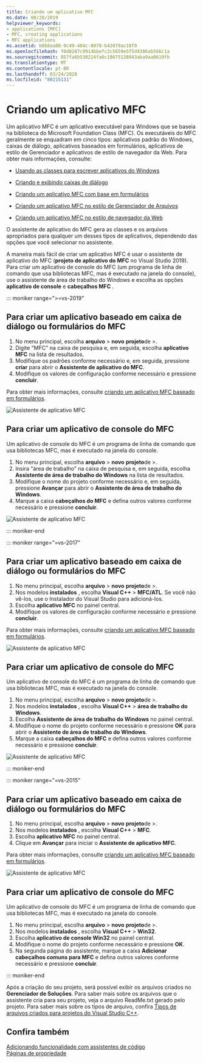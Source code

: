 ```yaml
---
title: Criando um aplicativo MFC
ms.date: 08/28/2019
helpviewer_keywords:
- applications [MFC]
- MFC, creating applications
- MFC applications
ms.assetid: b8b8aa08-9c49-404c-8078-b42079ac18f0
ms.openlocfilehash: f0d0287c9914bbefc2c5659e5f5d4386ab566c1a
ms.sourcegitcommit: 857fa6b530224fa6c18675138043aba9aa0619fb
ms.translationtype: MT
ms.contentlocale: pt-BR
ms.lasthandoff: 03/24/2020
ms.locfileid: "80215131"
---
```

# <a name="creating-an-mfc-application"></a>Criando um aplicativo MFC

Um aplicativo MFC é um aplicativo executável para Windows que se baseia na biblioteca do Microsoft Foundation Class (MFC). Os executáveis do MFC geralmente se enquadram em cinco tipos: aplicativos padrão do Windows, caixas de diálogo, aplicativos baseados em formulários, aplicativos de estilo de Gerenciador e aplicativos de estilo de navegador da Web. Para obter mais informações, consulte:

- [Usando as classes para escrever aplicativos do Windows](../../mfc/using-the-classes-to-write-applications-for-windows.md)

- [Criando e exibindo caixas de diálogo](../../mfc/creating-and-displaying-dialog-boxes.md)

- [Criando um aplicativo MFC com base em formulários](../../mfc/reference/creating-a-forms-based-mfc-application.md)

- [Criando um aplicativo MFC no estilo de Gerenciador de Arquivos](../../mfc/reference/creating-a-file-explorer-style-mfc-application.md)

- [Criando um aplicativo MFC no estilo de navegador da Web](../../mfc/reference/creating-a-web-browser-style-mfc-application.md)

O assistente de aplicativo do MFC gera as classes e os arquivos apropriados para qualquer um desses tipos de aplicativos, dependendo das opções que você selecionar no assistente.

A maneira mais fácil de criar um aplicativo MFC é usar o assistente de aplicativo do MFC (**projeto de aplicativo do MFC** no Visual Studio 2019). Para criar um aplicativo de console do MFC (um programa de linha de comando que usa bibliotecas MFC, mas é executado na janela do console), use o assistente de área de trabalho do Windows e escolha as opções **aplicativo de console** e **cabeçalhos MFC** .

::: moniker range=">=vs-2019"

## <a name="to-create-an-mfc-forms-or-dialog-based-application"></a>Para criar um aplicativo baseado em caixa de diálogo ou formulários do MFC

1. No menu principal, escolha **arquivo** > **novo** **projeto**de >.
1. Digite "MFC" na caixa de pesquisa e, em seguida, escolha **aplicativo MFC** na lista de resultados.
1. Modifique os padrões conforme necessário e, em seguida, pressione **criar** para abrir o **Assistente de aplicativo do MFC**.
1. Modifique os valores de configuração conforme necessário e pressione **concluir**.

Para obter mais informações, consulte [criando um aplicativo MFC baseado em formulários](creating-a-forms-based-mfc-application.md).

![Assistente de aplicativo MFC](media/mfc-app-wizard.png)

## <a name="to-create-an-mfc-console-application"></a>Para criar um aplicativo de console do MFC

Um aplicativo de console do MFC é um programa de linha de comando que usa bibliotecas MFC, mas é executado na janela do console.

1. No menu principal, escolha **arquivo** > **novo** **projeto**de >.
1. Insira "área de trabalho" na caixa de pesquisa e, em seguida, escolha **Assistente de área de trabalho do Windows** na lista de resultados.
1. Modifique o nome do projeto conforme necessário e, em seguida, pressione **Avançar** para abrir o **Assistente de área de trabalho do Windows**.
1. Marque a caixa **cabeçalhos do MFC** e defina outros valores conforme necessário e pressione **concluir**.

![Assistente de aplicativo MFC](media/windows-desktop-wizard.png)

::: moniker-end

::: moniker range="=vs-2017"

## <a name="to-create-an-mfc-forms-or-dialog-based-application"></a>Para criar um aplicativo baseado em caixa de diálogo ou formulários do MFC

1. No menu principal, escolha **arquivo** > **novo** **projeto**de >.
1. Nos modelos **instalados** , escolha **Visual C++**  > **MFC/ATL**. Se você não vê-los, use o Instalador do Visual Studio para adicioná-los.
1. Escolha **aplicativo MFC** no painel central.
1. Modifique os valores de configuração conforme necessário e pressione **concluir**.

Para obter mais informações, consulte [criando um aplicativo MFC baseado em formulários](creating-a-forms-based-mfc-application.md).

![Assistente de aplicativo MFC](media/mfc-app-wizard.png)

## <a name="to-create-an-mfc-console-application"></a>Para criar um aplicativo de console do MFC

Um aplicativo de console do MFC é um programa de linha de comando que usa bibliotecas MFC, mas é executado na janela do console.

1. No menu principal, escolha **arquivo** > **novo** **projeto**de >.
1. Nos modelos **instalados** , escolha **Visual C++**  > **área de trabalho do Windows**.
1. Escolha **Assistente de área de trabalho do Windows** no painel central.
1. Modifique o nome do projeto conforme necessário e pressione **OK** para abrir o **Assistente de área de trabalho do Windows**.
1. Marque a caixa **cabeçalhos do MFC** e defina outros valores conforme necessário e pressione **concluir**.

![Assistente de aplicativo MFC](media/windows-desktop-wizard-2017.png)

::: moniker-end

::: moniker range="=vs-2015"

## <a name="to-create-an-mfc-forms-or-dialog-based-application"></a>Para criar um aplicativo baseado em caixa de diálogo ou formulários do MFC

1. No menu principal, escolha **arquivo** > **novo** **projeto**de >.
1. Nos modelos **instalados** , escolha **Visual C++**  > **MFC**.
1. Escolha **aplicativo MFC** no painel central.
1. Clique em **Avançar** para iniciar o **Assistente de aplicativo MFC**.

Para obter mais informações, consulte [criando um aplicativo MFC baseado em formulários](creating-a-forms-based-mfc-application.md).

![Assistente de aplicativo MFC](media/mfc-app-wizard-2015.png)

## <a name="to-create-an-mfc-console-application"></a>Para criar um aplicativo de console do MFC

Um aplicativo de console do MFC é um programa de linha de comando que usa bibliotecas MFC, mas é executado na janela do console.

1. No menu principal, escolha **arquivo** > **novo** **projeto**de >.
1. Nos modelos **instalados** , escolha **Visual C++**  > **Win32**.
1. Escolha **aplicativo de console Win32** no painel central.
1. Modifique o nome do projeto conforme necessário e pressione **OK**.
1. Na segunda página do assistente, marque a caixa **Adicionar cabeçalhos comuns para MFC** e defina outros valores conforme necessário e pressione **concluir**.

::: moniker-end

Após a criação do seu projeto, será possível exibir os arquivos criados no **Gerenciador de Soluções**. Para saber mais sobre os arquivos que o assistente cria para seu projeto, veja o arquivo ReadMe.txt gerado pelo projeto. Para saber mais sobre os tipos de arquivo, confira [Tipos de arquivos criados para projetos do Visual Studio C++](../../build/reference/file-types-created-for-visual-cpp-projects.md).

## <a name="see-also"></a>Confira também

[Adicionando funcionalidade com assistentes de código](../../ide/adding-functionality-with-code-wizards-cpp.md)<br/>
[Páginas de propriedade](../../build/reference/property-pages-visual-cpp.md)
